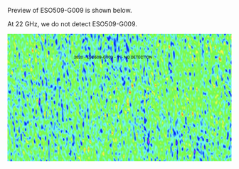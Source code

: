 Preview of ESO509-G009 is shown below.

At 22 GHz, we do not detect ESO509-G009. 

![ESO509-G009](ESO509-G009.png "ESO509-G009")



